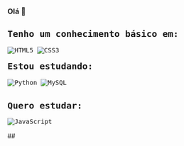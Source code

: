 ### Olá 👋
##
 <div style="display: block">
  <kbd align="center">
    <b><font size="5">Tenho um conhecimento básico em:</font></b>
        <br />
        <br />
        <img align="center" alt="HTML5" src="https://img.shields.io/badge/HTML5-E34F26?style=for-the-badge&logo=html5&logoColor=white"/>
        <img align="center" alt="CSS3" src="https://img.shields.io/badge/CSS3-1572B6?style=for-the-badge&logo=css3&logoColor=white"/>
        <br />
        <br />
        <kbd align="center">
            <b><font size="5">Estou estudando:</font></b>
            <br />
            <br />
            <img align="center" alt="Python" src="https://img.shields.io/badge/Python-14354C?style=for-the-badge&logo=python&logoColor=white"/>
            <img align="center" alt="MySQL" src="https://img.shields.io/badge/MySQL-00000F?style=for-the-badge&logo=mysql&logoColor=white"/>
         <br />
         <br />
        </kbd>
        <br />
        <kbd align="center">
            <b><font size="5">Quero estudar:</font></b>
            <br />
            <br />
            <img align="center" alt="JavaScript" src="https://img.shields.io/badge/JavaScript-323330?style=for-the-badge&logo=javascript&logoColor=F7DF1E"/>
         <br />
         <br />
        </kbd>
    </kbd>
</div>
##
<!--
**GuilhermeCostaLima/GuilhermeCostaLima** is a ✨ _special_ ✨ repository because its `README.md` (this file) appears on your GitHub profile.

Here are some ideas to get you started:

- 🔭 I’m currently working on ...
- 🌱 I’m currently learning ...
- 👯 I’m looking to collaborate on ...
- 🤔 I’m looking for help with ...
- 💬 Ask me about ...
- 📫 How to reach me: ...
- 😄 Pronouns: ...
- ⚡ Fun fact: ...
-->
